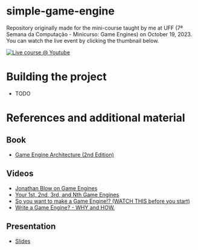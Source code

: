 # simple-game-engine
Repository originally made for the mini-course taught by me at UFF (7ª Semana da Computação - Minicurso: Game Engines) on October 19, 2023. You can watch the live event by clicking the thumbnail below.

[![Live course @ Youtube](https://img.youtube.com/vi/0al4nz_JUWA/0.jpg)](https://www.youtube.com/watch?v=0al4nz_JUWA)


# Building the project
- TODO

# References and additional material
## Book
- [Game Engine Architecture (2nd Edition)](https://www.amazon.com/Game-Engine-Architecture-Jason-Gregory/dp/1466560010)
## Videos
- [Jonathan Blow on Game Engines](https://youtu.be/SOtxjOLst2k)
- [Your 1st, 2nd, 3rd, and Nth Game Engines](https://youtu.be/GK7ntA7a2vk)
- [So you want to make a Game Engine!? (WATCH THIS before you start) ](https://youtu.be/3rcka6P2cVI)
- [Write a Game Engine? - WHY and HOW.](https://youtu.be/Gf5mMWHWNYc)

## Presentation
- [Slides](https://docs.google.com/presentation/d/1QCteGZ6bketOcywW4dQbq-OEdf33f90MVpArOygzycg)